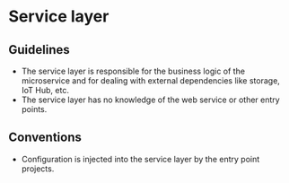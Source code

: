 Service layer
=============

## Guidelines

* The service layer is responsible for the business logic of the microservice
  and for dealing with external dependencies like storage, IoT Hub, etc.
* The service layer has no knowledge of the web service or other entry points.

## Conventions

* Configuration is injected into the service layer by the entry point projects.